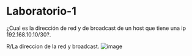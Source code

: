 # Laboratorio-1
¿Cual es la dirección de red y de broadcast de un host que tiene una ip 192.168.10.10/30?.

R/La direccion de la red y broadcast.
![image](https://github.com/Enny-Rodriguez/Redes-dos/assets/101887774/4f59952d-5a0a-4d67-9cc9-b58714449706)


